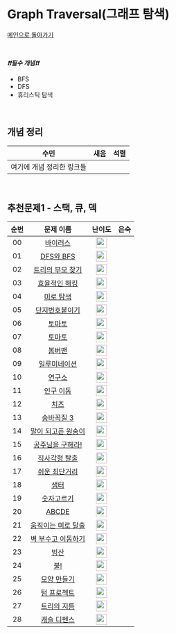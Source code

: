 # Graph Traversal(그래프 탐색)

[메인으로 돌아가기](https://github.com/Crush-on-IT/algorithm-study)

<br>

**_❗️❗️필수 개념❗️❗️_**

- BFS
- DFS
- 휴리스틱 탐색

<br>

## 개념 정리

| 수민                      | 새음 | 석렬 |
| ------------------------- | ---- | ---- |
| 여기에 개념 정리한 링크들 |      |      |

<br>

## 추천문제1 - 스택, 큐, 덱

| 순번 |                           문제 이름                            |                                       난이도                                        | 은숙 |
| :--: | :------------------------------------------------------------: | :---------------------------------------------------------------------------------: | :--: |
| 00 |<a href="http://boj.kr/2606" target="_blank">바이러스</a> | <img height="25px" width="25px=" src="https://static.solved.ac/tier_small/8.svg"/> ||
| 01 |<a href="http://boj.kr/1260" target="_blank">DFS와 BFS</a> | <img height="25px" width="25px=" src="https://static.solved.ac/tier_small/9.svg"/> ||
| 02 |<a href="http://boj.kr/11725" target="_blank">트리의 부모 찾기</a> | <img height="25px" width="25px=" src="https://static.solved.ac/tier_small/9.svg"/> ||
| 03 | <a href="http://boj.kr/1325" target="_blank">효율적인 해킹</a> | <img height="25px" width="25px=" src="https://static.solved.ac/tier_small/9.svg"/> ||
| 04 | <a href="http://boj.kr/2178" target="_blank">미로 탐색</a> | <img height="25px" width="25px=" src="https://static.solved.ac/tier_small/10.svg"/> ||
| 05 | <a href="http://boj.kr/2667" target="_blank">단지번호붙이기</a> | <img height="25px" width="25px=" src="https://static.solved.ac/tier_small/10.svg"/> ||
| 06 | <a href="http://boj.kr/7576" target="_blank">토마토</a> | <img height="25px" width="25px=" src="https://static.solved.ac/tier_small/10.svg"/> ||
| 07 | <a href="http://boj.kr/7569" target="_blank">토마토</a> | <img height="25px" width="25px=" src="https://static.solved.ac/tier_small/10.svg"/> ||
| 08 | <a href="http://boj.kr/16918" target="_blank">봄버맨</a> | <img height="25px" width="25px=" src="https://static.solved.ac/tier_small/10.svg"/> ||
| 09 | <a href="http://boj.kr/5547" target="_blank">일루미네이션</a> | <img height="25px" width="25px=" src="https://static.solved.ac/tier_small/10.svg"/> ||
| 10 | <a href="http://boj.kr/14502" target="_blank">연구소</a> | <img height="25px" width="25px=" src="https://static.solved.ac/tier_small/11.svg"/> ||
| 11 | <a href="http://boj.kr/16234" target="_blank">인구 이동</a> | <img height="25px" width="25px=" src="https://static.solved.ac/tier_small/11.svg"/> ||
| 12 | <a href="http://boj.kr/2636" target="_blank">치즈</a> | <img height="25px" width="25px=" src="https://static.solved.ac/tier_small/11.svg"/> ||
| 13 | <a href="http://boj.kr/13549" target="_blank">숨바꼭질 3</a> | <img height="25px" width="25px=" src="https://static.solved.ac/tier_small/11.svg"/> ||
| 14 | <a href="http://boj.kr/1600" target="_blank">말이 되고픈 원숭이</a> | <img height="25px" width="25px=" src="https://static.solved.ac/tier_small/11.svg"/> ||
| 15 | <a href="http://boj.kr/17836" target="_blank">공주님을 구해라!</a> | <img height="25px" width="25px=" src="https://static.solved.ac/tier_small/11.svg"/> ||
| 16 | <a href="http://boj.kr/16973" target="_blank">직사각형 탈출</a> | <img height="25px" width="25px=" src="https://static.solved.ac/tier_small/11.svg"/> ||
| 17 | <a href="http://boj.kr/14940" target="_blank">쉬운 최단거리</a> | <img height="25px" width="25px=" src="https://static.solved.ac/tier_small/11.svg"/> ||
| 18 | <a href="http://boj.kr/18513" target="_blank">샘터</a> | <img height="25px" width="25px=" src="https://static.solved.ac/tier_small/11.svg"/> ||
| 19 | <a href="http://boj.kr/2668" target="_blank">숫자고르기</a> | <img height="25px" width="25px=" src="https://static.solved.ac/tier_small/11.svg"/> ||
| 20 | <a href="http://boj.kr/13023" target="_blank">ABCDE</a> | <img height="25px" width="25px=" src="https://static.solved.ac/tier_small/11.svg"/> ||
| 21 | <a href="http://boj.kr/16954" target="_blank">움직이는 미로 탈출</a> | <img height="25px" width="25px=" src="https://static.solved.ac/tier_small/12.svg"/> ||
| 22 | <a href="http://boj.kr/2206" target="_blank">벽 부수고 이동하기</a> | <img height="25px" width="25px=" src="https://static.solved.ac/tier_small/12.svg"/> ||
| 23 | <a href="http://boj.kr/2573" target="_blank">빙산</a> | <img height="25px" width="25px=" src="https://static.solved.ac/tier_small/12.svg"/> ||||
| 24 | <a href="http://boj.kr/4179" target="_blank">불!</a> | <img height="25px" width="25px=" src="https://static.solved.ac/tier_small/12.svg"/> ||||
| 25 | <a href="http://boj.kr/16932" target="_blank">모양 만들기</a> | <img height="25px" width="25px=" src="https://static.solved.ac/tier_small/12.svg"/> ||
| 26 | <a href="http://boj.kr/9466" target="_blank">텀 프로젝트</a> | <img height="25px" width="25px=" src="https://static.solved.ac/tier_small/12.svg"/> ||
| 27 | <a href="http://boj.kr/1967" target="_blank">트리의 지름</a> | <img height="25px" width="25px=" src="https://static.solved.ac/tier_small/12.svg"/> ||
| 28 | <a href="http://boj.kr/17135" target="_blank">캐슬 디펜스</a> | <img height="25px" width="25px=" src="https://static.solved.ac/tier_small/12.svg"/> ||

